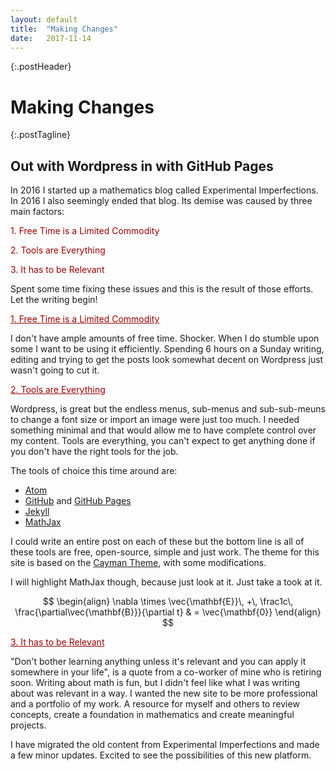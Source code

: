 ```yaml
---
layout: default
title:  "Making Changes"
date:   2017-11-14
---
```


{:.postHeader}
# Making Changes

{:.postTagline}
## Out with Wordpress in with GitHub Pages


<!--excerpt.start-->
In 2016 I started up a mathematics blog called Experimental Imperfections. In
2016 I also seemingly ended that blog. Its demise was caused by three main factors:

<span style="color:#990000;"> 1. Free Time is a Limited Commodity</span>

<span style="color:#990000;"> 2. Tools are Everything </span>

<span style="color:#990000;"> 3. It has to be Relevant </span>

Spent some time fixing these issues and this is the result of those efforts.
Let the writing begin!

<!--excerpt.end-->

<span style="color:#990000; text-decoration: underline;"> 1. Free Time is a Limited Commodity</span>

I don't have ample amounts of free time. Shocker. When I do stumble upon some
I want to be using it efficiently. Spending 6 hours on a Sunday writing, editing and trying to get the posts look somewhat decent on Wordpress just wasn't going to cut it.

<span style="color:#990000; text-decoration: underline;"> 2. Tools are Everything</span>

Wordpress, is great but the endless menus, sub-menus and sub-sub-meuns
to change a font size or import an image were just too much. I needed something
minimal and that would allow me to have complete control over my content. Tools are everything, you can't expect to get anything done if you don't have the
right tools for the job.

The tools of choice this time around are:
- [Atom](https://atom.io/)
- [GitHub](https://github.com/) and [GitHub Pages](https://pages.github.com/)
- [Jekyll](https://jekyllrb.com/)
- [MathJax](https://www.mathjax.org/)

I could write an entire post on each of these but the bottom line is
all of these tools are free, open-source, simple and just work.
The theme for this site is based on the [Cayman Theme](https://github.com/pietromenna/jekyll-cayman-theme), with some modifications.

I will highlight MathJax though, because just look at it. Just take a took at it.

$$
  \begin{align}
  \nabla \times \vec{\mathbf{E}}\, +\, \frac1c\, \frac{\partial\vec{\mathbf{B}}}{\partial t} & = \vec{\mathbf{0}}
  \end{align}
$$

<span style="color:#990000; text-decoration: underline;"> 3. It has to be Relevant</span>

"Don't bother learning anything unless it's relevant and you can apply it somewhere in your life", is a quote from a co-worker of mine who is retiring soon. Writing about math is fun, but I didn't feel like what I was writing about was relevant in a way. I wanted
the new site to be more professional and a portfolio of my work. A resource for myself and others to review concepts, create a foundation in mathematics and create meaningful projects.

I have migrated the old content from Experimental Imperfections and made a few minor updates. Excited to see the possibilities of this new platform.
